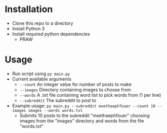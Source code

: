 # Installation  

- Clone this repo to a directory
- Install Python 3
- Install required python dependencies
  - PRAW

# Usage
- Run script using `py main.py`
- Current available arguments
  - `--count` An integer value for number of posts to make
  - `--images` Directory containing images to choose from
  - `--words` A .txt file containing word list to pick words from (1 per line)
  - `--subreddit` The subreddit to post to
- Example usage: `py main.py --subreddit mxethaephfouer --count 10 --images images --words words.txt`
  - Submits 10 posts to the subreddit "mxethaephfouer" choosing images from the "images" directory and words from the
   file "words.txt"